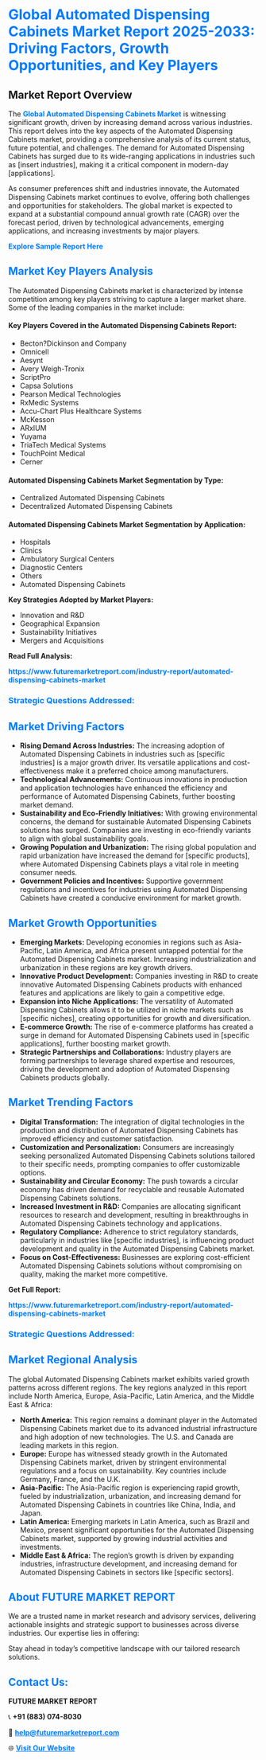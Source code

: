 <h1 style="color: #007BFF;">Global Automated Dispensing Cabinets Market Report 2025-2033: Driving Factors, Growth Opportunities, and Key Players</h1>

<section id="overview">
<h2>Market Report Overview</h2>
<p>The <a href="https://www.futuremarketreport.com/industry-report/automated-dispensing-cabinets-market" style="color: #007BFF; text-decoration: none;"><strong>Global Automated Dispensing Cabinets Market</strong></a> is witnessing significant growth, driven by increasing demand across various industries. This report delves into the key aspects of the Automated Dispensing Cabinets market, providing a comprehensive analysis of its current status, future potential, and challenges. The demand for Automated Dispensing Cabinets has surged due to its wide-ranging applications in industries such as [insert industries], making it a critical component in modern-day [applications].</p>
<p>As consumer preferences shift and industries innovate, the Automated Dispensing Cabinets market continues to evolve, offering both challenges and opportunities for stakeholders. The global market is expected to expand at a substantial compound annual growth rate (CAGR) over the forecast period, driven by technological advancements, emerging applications, and increasing investments by major players.</p>
</section>

<section id="overview">
<p><a href="https://www.futuremarketreport.com/request-sample/reportId=119046" style="color: #007BFF; text-decoration: none;"><strong>Explore Sample Report Here</strong></a></p>
</section>

<section id="key-players">
<h2 style="color: #007BFF;">Market Key Players Analysis</h2>
<p>The Automated Dispensing Cabinets market is characterized by intense competition among key players striving to capture a larger market share. Some of the leading companies in the market include:</p>
<h4>Key Players Covered in the Automated Dispensing Cabinets Report:</h4>
<ul><li>Becton?Dickinson and Company</li><li>Omnicell</li><li>Aesynt</li><li>Avery Weigh-Tronix</li><li>ScriptPro</li><li>Capsa Solutions</li><li>Pearson Medical Technologies</li><li>RxMedic Systems</li><li>Accu-Chart Plus Healthcare Systems</li><li>McKesson</li><li>ARxIUM</li><li>Yuyama</li><li>TriaTech Medical Systems</li><li>TouchPoint Medical</li><li>Cerner</li></ul>
<h4>Automated Dispensing Cabinets Market Segmentation by Type:</h4>
<ul><li>Centralized Automated Dispensing Cabinets</li><li>Decentralized Automated Dispensing Cabinets</li></ul>

<h4>Automated Dispensing Cabinets Market Segmentation by Application:</h4>
<ul><li>Hospitals</li><li>Clinics</li><li>Ambulatory Surgical Centers</li><li>Diagnostic Centers</li><li>Others</li><li>Automated Dispensing Cabinets</li></ul>
<p><strong>Key Strategies Adopted by Market Players:</strong></p>
<ul>
<li>Innovation and R&D</li>
<li>Geographical Expansion</li>
<li>Sustainability Initiatives</li>
<li>Mergers and Acquisitions</li>
</ul>
</section>

<section>
<p><strong>Read Full Analysis: </strong></p><a href="https://www.futuremarketreport.com/industry-report/automated-dispensing-cabinets-market" style="color: #007BFF; text-decoration: none;"><strong>https://www.futuremarketreport.com/industry-report/automated-dispensing-cabinets-market</strong></a>
<h3 style="color: #007BFF;">Strategic Questions Addressed:</h3>
</section>

<section id="driving-factors">
<h2 style="color: #007BFF;">Market Driving Factors</h2>
<ul>
<li><strong>Rising Demand Across Industries:</strong> The increasing adoption of Automated Dispensing Cabinets in industries such as [specific industries] is a major growth driver. Its versatile applications and cost-effectiveness make it a preferred choice among manufacturers.</li>
<li><strong>Technological Advancements:</strong> Continuous innovations in production and application technologies have enhanced the efficiency and performance of Automated Dispensing Cabinets, further boosting market demand.</li>
<li><strong>Sustainability and Eco-Friendly Initiatives:</strong> With growing environmental concerns, the demand for sustainable Automated Dispensing Cabinets solutions has surged. Companies are investing in eco-friendly variants to align with global sustainability goals.</li>
<li><strong>Growing Population and Urbanization:</strong> The rising global population and rapid urbanization have increased the demand for [specific products], where Automated Dispensing Cabinets plays a vital role in meeting consumer needs.</li>
<li><strong>Government Policies and Incentives:</strong> Supportive government regulations and incentives for industries using Automated Dispensing Cabinets have created a conducive environment for market growth.</li>
</ul>
</section>

<section id="growth-opportunities">
<h2 style="color: #007BFF;">Market Growth Opportunities</h2>
<ul>
<li><strong>Emerging Markets:</strong> Developing economies in regions such as Asia-Pacific, Latin America, and Africa present untapped potential for the Automated Dispensing Cabinets market. Increasing industrialization and urbanization in these regions are key growth drivers.</li>
<li><strong>Innovative Product Development:</strong> Companies investing in R&D to create innovative Automated Dispensing Cabinets products with enhanced features and applications are likely to gain a competitive edge.</li>
<li><strong>Expansion into Niche Applications:</strong> The versatility of Automated Dispensing Cabinets allows it to be utilized in niche markets such as [specific niches], creating opportunities for growth and diversification.</li>
<li><strong>E-commerce Growth:</strong> The rise of e-commerce platforms has created a surge in demand for Automated Dispensing Cabinets used in [specific applications], further boosting market growth.</li>
<li><strong>Strategic Partnerships and Collaborations:</strong> Industry players are forming partnerships to leverage shared expertise and resources, driving the development and adoption of Automated Dispensing Cabinets products globally.</li>
</ul>
</section>

<section id="trending-factors">
<h2 style="color: #007BFF;">Market Trending Factors</h2>
<ul>
<li><strong>Digital Transformation:</strong> The integration of digital technologies in the production and distribution of Automated Dispensing Cabinets has improved efficiency and customer satisfaction.</li>
<li><strong>Customization and Personalization:</strong> Consumers are increasingly seeking personalized Automated Dispensing Cabinets solutions tailored to their specific needs, prompting companies to offer customizable options.</li>
<li><strong>Sustainability and Circular Economy:</strong> The push towards a circular economy has driven demand for recyclable and reusable Automated Dispensing Cabinets solutions.</li>
<li><strong>Increased Investment in R&D:</strong> Companies are allocating significant resources to research and development, resulting in breakthroughs in Automated Dispensing Cabinets technology and applications.</li>
<li><strong>Regulatory Compliance:</strong> Adherence to strict regulatory standards, particularly in industries like [specific industries], is influencing product development and quality in the Automated Dispensing Cabinets market.</li>
<li><strong>Focus on Cost-Effectiveness:</strong> Businesses are exploring cost-efficient Automated Dispensing Cabinets solutions without compromising on quality, making the market more competitive.</li>
</ul>
</section>

<section>
<p><strong>Get Full Report: </strong></p><a href="https://www.futuremarketreport.com/industry-report/automated-dispensing-cabinets-market" style="color: #007BFF; text-decoration: none;"><strong>https://www.futuremarketreport.com/industry-report/automated-dispensing-cabinets-market</strong></a>
<h3 style="color: #007BFF;">Strategic Questions Addressed:</h3>
</section>


<section id="regional-analysis">
<h2 style="color: #007BFF;">Market Regional Analysis</h2>
<p>The global Automated Dispensing Cabinets market exhibits varied growth patterns across different regions. The key regions analyzed in this report include North America, Europe, Asia-Pacific, Latin America, and the Middle East & Africa:</p>
<ul>
<li><strong>North America:</strong> This region remains a dominant player in the Automated Dispensing Cabinets market due to its advanced industrial infrastructure and high adoption of new technologies. The U.S. and Canada are leading markets in this region.</li>
<li><strong>Europe:</strong> Europe has witnessed steady growth in the Automated Dispensing Cabinets market, driven by stringent environmental regulations and a focus on sustainability. Key countries include Germany, France, and the U.K.</li>
<li><strong>Asia-Pacific:</strong> The Asia-Pacific region is experiencing rapid growth, fueled by industrialization, urbanization, and increasing demand for Automated Dispensing Cabinets in countries like China, India, and Japan.</li>
<li><strong>Latin America:</strong> Emerging markets in Latin America, such as Brazil and Mexico, present significant opportunities for the Automated Dispensing Cabinets market, supported by growing industrial activities and investments.</li>
<li><strong>Middle East & Africa:</strong> The region’s growth is driven by expanding industries, infrastructure development, and increasing demand for Automated Dispensing Cabinets in sectors like [specific sectors].</li>
</ul>
</section>

<footer>
<h2 style="color: #007BFF;">About FUTURE MARKET REPORT</h2>
<p>We are a trusted name in market research and advisory services, delivering actionable insights and strategic support to businesses across diverse industries. Our expertise lies in offering:</p>

<p>Stay ahead in today’s competitive landscape with our tailored research solutions.</p>

<h2 style="color: #007BFF;">Contact Us:</h2>
<p><strong>FUTURE MARKET REPORT</strong></p>
<p>📞 <strong>+91 (883) 074-8030</strong></p>
<p>📧 <strong><a href="mailto:help@futuremarketreport.com" style="color: #007BFF;">help@futuremarketreport.com</a></strong></p>
<p>🌐 <strong><a href="https://www.futuremarketreport.com/" style="color: #007BFF;">Visit Our Website</a></strong></p>
</footer>